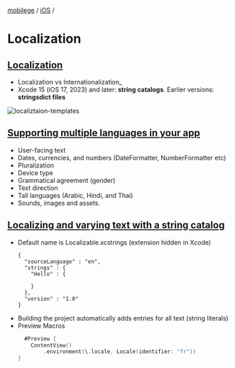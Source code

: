 [mobilege](https://github.com/mobilege/mobilege.github.io/blob/master/README.md) / 
[iOS](https://github.com/mobilege/ios-development/blob/master/README.md) /

# Localization

## [Localization](https://developer.apple.com/documentation/xcode/localization)

- Localization vs Internationalization_
- Xcode 15 (iOS 17, 2023) and later: **string catalogs**. Earlier versions: **stringsdict files**

![localiztaion-templates](/images/localization-templates.png)

## [Supporting multiple languages in your app](https://developer.apple.com/documentation/xcode/supporting-multiple-languages-in-your-app)

- User-facing text
- Dates, currencies, and numbers (DateFormatter, NumberFormatter etc)
- Pluralization
- Device type
- Grammatical agreement (gender)
- Text direction
- Tall languages (Arabic, Hindi, and Thai)
- Sounds, images and assets.

## [Localizing and varying text with a string catalog](https://developer.apple.com/documentation/xcode/localizing-and-varying-text-with-a-string-catalog)

- Default name is Localizable.xcstrings (extension hidden in Xcode)
  ```
  {
    "sourceLanguage" : "en",
    "strings" : {
      "Hello" : {
  
      }
    },
    "version" : "1.0"
  }
  ```
- Building the project automatically adds entries for all text (string literals)
- Preview Macros
  ```swift
    #Preview {
      ContentView()
          .environment(\.locale, Locale(identifier: "fr"))
  }
  ```
